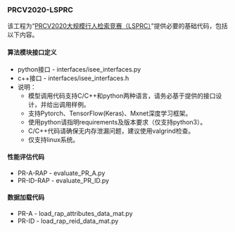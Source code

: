 ### PRCV2020-LSPRC
该工程为“[PRCV2020大规模行人检索竞赛（LSPRC）](https://lsprc.github.io/)”提供必要的基础代码，包括以下内容。

#### 算法模块接口定义

* python接口 - interfaces/isee_interfaces.py
* c++接口 - interfaces/isee_interfaces.h
* 说明：
  - 模型调用代码支持C/C++和python两种语言，请务必基于提供的接口设计，并给出调用样例。
  - 支持Pytorch、TensorFlow(Keras)、Mxnet深度学习框架。
  - 使用python请指明requirements及版本要求（仅支持python3）。
  - C/C++代码请确保无内存泄漏问题，建议使用valgrind检查。
  - 仅支持linux系统。
 
#### 性能评估代码

* PR-A-RAP - evaluate_PR_A.py
* PR-ID-RAP - evaluate_PR_ID.py

#### 数据加载代码

* PR-A - load_rap_attributes_data_mat.py
* PR-ID - load_rap_reid_data_mat.py
